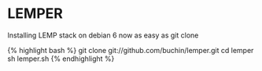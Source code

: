 LEMPER
======

Installing LEMP stack on debian 6 now as easy as git clone

{% highlight bash %}
git clone git://github.com/buchin/lemper.git
cd lemper
sh lemper.sh
{% endhighlight %}
